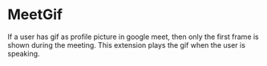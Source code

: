 # MeetGif
If a user has gif as profile picture in google meet, then only the first frame is shown during the meeting. This extension plays the gif when the user is speaking.
